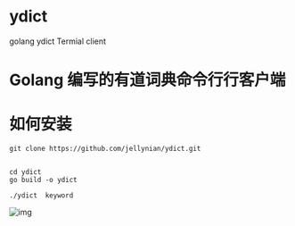 # ydict
golang ydict Termial client

# Golang 编写的有道词典命令行行客户端

# 如何安装

    git clone https://github.com/jellynian/ydict.git


    cd ydict
    go build -o ydict

    ./ydict  keyword



![img](2A565236FFF20E6289072417F088AC36.gif)
